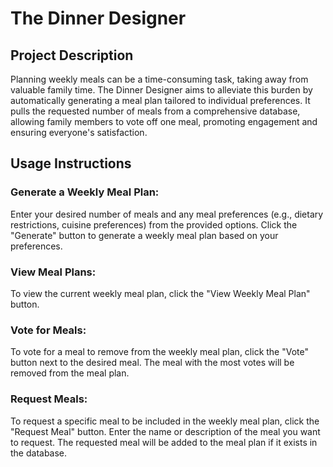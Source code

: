 # The Dinner Designer

## Project Description
Planning weekly meals can be a time-consuming task, taking away from valuable family time. The Dinner Designer aims to alleviate this burden by automatically generating a meal plan tailored to individual preferences. It pulls the requested number of meals from a comprehensive database, allowing family members to vote off one meal, promoting engagement and ensuring everyone's satisfaction.

## Usage Instructions

### Generate a Weekly Meal Plan:

Enter your desired number of meals and any meal preferences (e.g., dietary restrictions, cuisine preferences) from the provided options.
Click the "Generate" button to generate a weekly meal plan based on your preferences.

### View Meal Plans:

To view the current weekly meal plan, click the "View Weekly Meal Plan" button.

### Vote for Meals:

To vote for a meal to remove from the weekly meal plan, click the "Vote" button next to the desired meal.
The meal with the most votes will be removed from the meal plan.

### Request Meals:

To request a specific meal to be included in the weekly meal plan, click the "Request Meal" button.
Enter the name or description of the meal you want to request.
The requested meal will be added to the meal plan if it exists in the database.